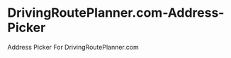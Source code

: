 DrivingRoutePlanner.com-Address-Picker
======================================

Address Picker For DrivingRoutePlanner.com
